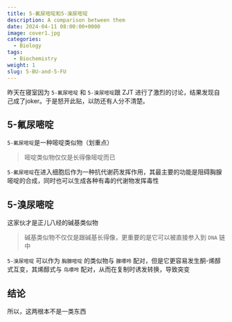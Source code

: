 ```yaml
---
title: 5-氟尿嘧啶和5-溴尿嘧啶
description: A comparison between them
date: 2024-04-11 08:00:00+0000
image: cover1.jpg
categories:
  - Biology
tags:
  - Biochemistry
weight: 1
slug: 5-BU-and-5-FU
---
```

昨天在寝室因为 `5-氟尿嘧啶` 和 `5-溴尿嘧啶`跟 ZJT 进行了激烈的讨论，结果发现自己成了joker。于是怒开此贴，以防还有人分不清楚。
## 5-氟尿嘧啶
`5-氟尿嘧啶`是一种嘧啶类似物（划重点）
> 嘧啶类似物仅仅是长得像嘧啶而已

`5-氟尿嘧啶`在进入细胞后作为一种抗代谢药发挥作用，其最主要的功能是阻碍胸腺嘧啶的合成，同时也可以生成各种有毒的代谢物发挥毒性
## 5-溴尿嘧啶
这家伙才是正儿八经的碱基类似物
> 碱基类似物不仅仅是跟碱基长得像，更重要的是它可以被直接参入到 `DNA` 链中

`5-溴尿嘧啶` 可以作为 `胸腺嘧啶` 的类似物与 `腺嘌呤` 配对，但是它更容易发生酮-烯醇式互变，其烯醇式与 `鸟嘌呤` 配对，从而在复制时诱发转换，导致突变

## 结论
所以，这两根本不是一类东西
